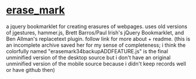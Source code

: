<a href="http://somedrafts.com/erase_mark">erase_mark</a>
==========

a jquery bookmarklet for creating erasures of webpages. uses old versions of jgestures, hammer.js, Brett Barros/Paul Irish's jQuery Bookmarklet, and Ben Allman's replacetext plugin.  follow link for more about + readme.  (this is an incomplete archive saved her for my sense of completeness; i think the colorfully named "erasemark34backupADDFEATURE.js" is the final unminified version of the desktop source but i don't have an original unminified version of the mobile source because i didn't keep records well or have github then)
